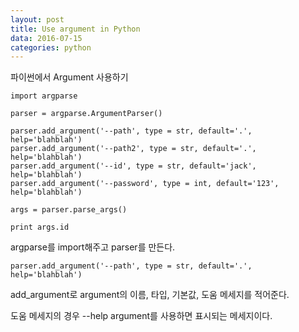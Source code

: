 ```yaml
---
layout: post
title: Use argument in Python
data: 2016-07-15
categories: python
---
```

파이썬에서 Argument 사용하기

```
import argparse

parser = argparse.ArgumentParser()

parser.add_argument('--path', type = str, default='.', help='blahblah')
parser.add_argument('--path2', type = str, default='.', help='blahblah')
parser.add_argument('--id', type = str, default='jack', help='blahblah')
parser.add_argument('--password', type = int, default='123', help='blahblah')

args = parser.parse_args()

print args.id
```

argparse를 import해주고 parser를 만든다.

```
parser.add_argument('--path', type = str, default='.', help='blahblah')
```
add_argument로 argument의 이름, 타입, 기본값, 도움 메세지를 적어준다.

도움 메세지의 경우 --help argument를 사용하면 표시되는 메세지이다.
